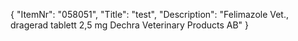 {
  "ItemNr": "058051",
  "Title": "test",
  "Description": "Felimazole Vet., dragerad tablett 2,5 mg Dechra Veterinary Products AB"
}